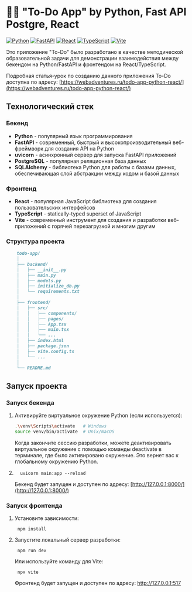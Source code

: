 # 📝✅ "To-Do App" by Python, Fast API Postgre, React

[![Python](https://img.shields.io/badge/python-3.11.0-blue.svg)](https://www.python.org/)
[![FastAPI](https://img.shields.io/badge/fastapi-0.111.0-green.svg)](https://fastapi.tiangolo.com/)
[![React](https://img.shields.io/badge/react-18.2.66-61DAFB.svg)](https://reactjs.org/)
[![TypeScript](https://img.shields.io/badge/typescript-7.2.0-blue.svg)](https://www.typescriptlang.org/)
[![Vite](https://img.shields.io/badge/vite-5.2.11-A750FE.svg)](https://vitejs.dev/)

Это приложение "To-Do" было разработано в качестве методической образовательной задачи для демонстрации взаимодействия между бекендом на Python/FastAPI и фронтендом на React/TypeScript.

Подробная статья-урок по созданию данного приложения To-Do доступна по адресу: [https://webadventures.ru/todo-app-python-react/](https://webadventures.ru/todo-app-python-react/)


## Технологический стек

### Бекенд

- **Python** - популярный язык программирования
- **FastAPI** - современный, быстрый и высокопроизводительный веб-фреймворк для создания API на Python
- **uvicorn** - асинхронный сервер для запуска FastAPI приложений
- **PostgreSQL** - популярная реляционная база данных
- **SQLAlchemy** - библиотека Python для работы с базами данных, обеспечивающая слой абстракции между кодом и базой данных

### Фронтенд

- **React** - популярная JavaScript библиотека для создания пользовательских интерфейсов
- **TypeScript** - statically-typed superset of JavaScript
- **Vite** - современный инструмент для создания и разработки веб-приложений с горячей перезагрузкой и многим другим

### Структура проекта

```markdown
    todo-app/
    │
    ├── backend/
    │   ├── __init__.py
    │   ├── main.py
    │   ├── models.py
    │   ├── initialize_db.py
    │   └── requirements.txt
    │
    ├── frontend/
    │   ├── src/
    │   │   ├── components/
    │   │   ├── pages/
    │   │   ├── App.tsx
    │   │   ├── main.tsx
    │   │   └── ...
    │   ├── index.html
    │   ├── package.json
    │   ├── vite.config.ts
    │   └── ...
    │
    └── README.md
```


## Запуск проекта

### Запуск бекенда

1.   Активируйте виртуальное окружение Python (если используется):
        ```bash
        .\venv\Scripts\activate   # Windows
        source venv/bin/activate  # Unix/macOS
        ```
        Когда закончите сессию разработки, можете деактивировать виртуальное окружение с помощью команды deactivate в терминале, где было активировано окружение. Это вернет вас к глобальному окружению Python.
          

2.       uvicorn main:app --reload

    Бекенд будет запущен и доступен по адресу: [http://127.0.0.1:8000/](http://127.0.0.1:8000/)

### Запуск фронтенда

1. Установите зависимости:

        npm install

2. Запустите локальный сервер разработки:

        npm run dev

    Или используйте команду для Vite:

        npx vite

        
    Фронтенд будет запущен и доступен по адресу: http://127.0.0.1:517
